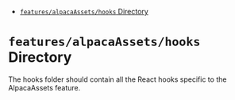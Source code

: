 <!-- START doctoc generated TOC please keep comment here to allow auto update -->
<!-- DON'T EDIT THIS SECTION, INSTEAD RE-RUN doctoc TO UPDATE -->

- [`features/alpacaAssets/hooks` Directory](#featuresalpacaassetshooks-directory)

<!-- END doctoc generated TOC please keep comment here to allow auto update -->

# `features/alpacaAssets/hooks` Directory

The hooks folder should contain all the React hooks specific to the AlpacaAssets feature.
